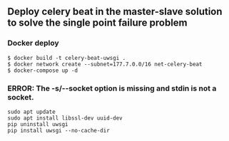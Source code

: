 ## Deploy celery beat in the master-slave solution to solve the single point failure problem

### Docker deploy
```shell
$ docker build -t celery-beat-uwsgi .
$ docker network create --subnet=177.7.0.0/16 net-celery-beat
$ docker-compose up -d
```

### ERROR: The -s/--socket option is missing and stdin is not a socket.
```shell
sudo apt update
sudo apt install libssl-dev uuid-dev
pip uninstall uwsgi
pip install uwsgi --no-cache-dir
```